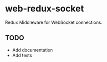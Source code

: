 # web-redux-socket
Redux Middleware for WebSocket connections.

## TODO
* Add documentation
* Add tests
